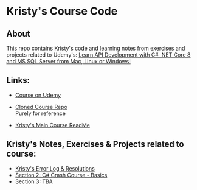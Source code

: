 # Kristy's Course Code

## About

This repo contains Kristy's code and learning notes from exercises and projects related to Udemy's: [Learn API Development with C# .NET Core 8 and MS SQL Server from Mac, Linux or Windows!](https://www.udemy.com/course/net-core-with-ms-sql-beginner-to-expert/learn)

## Links:

* [Course on Udemy](https://www.udemy.com/course/net-core-with-ms-sql-beginner-to-expert/learn)

* [Cloned Course Repo](/DotNetAPICourseUdemy/)
<br> Purely for reference

* [Kristy's Main Course ReadMe](../README.md)

## Kristy's Notes, Exercises & Projects related to course:

* [Kristy's Error Log & Resolutions](ErrorResolution.md)
* [Section 2: C# Crash Course - Basics](/kristy-dotnet-course-code/Section2_csharp_crash_course_basics/)
* Section 3: TBA